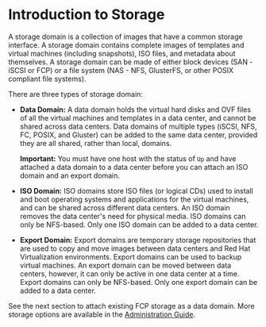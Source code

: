 # Introduction to Storage

A storage domain is a collection of images that have a common storage interface. A storage domain contains complete images of templates and virtual machines (including snapshots), ISO files, and metadata about themselves. A storage domain can be made of either block devices (SAN - iSCSI or FCP) or a file system (NAS - NFS, GlusterFS, or other POSIX compliant file systems).

There are three types of storage domain:

* **Data Domain:** A data domain holds the virtual hard disks and OVF files of all the virtual machines and templates in a data center, and cannot be shared across data centers. Data domains of multiple types (iSCSI, NFS, FC, POSIX, and Gluster) can be added to the same data center, provided they are all shared, rather than local, domains.

    **Important:** You must have one host with the status of `Up` and have attached a data domain to a data center before you can attach an ISO domain and an export domain.

* **ISO Domain:** ISO domains store ISO files (or logical CDs) used to install and boot operating systems and applications for the virtual machines, and can be shared across different data centers. An ISO domain removes the data center's need for physical media. ISO domains can only be NFS-based. Only one ISO domain can be added to a data center.

* **Export Domain:** Export domains are temporary storage repositories that are used to copy and move images between data centers and Red Hat Virtualization environments. Export domains can be used to backup virtual machines. An export domain can be moved between data centers, however, it can only be active in one data center at a time. Export domains can only be NFS-based. Only one export domain can be added to a data center.

See the next section to attach existing FCP storage as a data domain. More storage options are available in the [Administration Guide](https://access.redhat.com/documentation/en/red-hat-virtualization/4.0/single/administration-guide/#chap-Storage).
